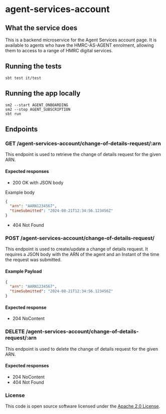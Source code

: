 
# agent-services-account

## What the service does

This is a backend microservice for the Agent Services account page. It is available to agents who have the HMRC-AS-AGENT enrolment,
allowing them to access to a range of HMRC digital services.

## Running the tests

    sbt test it/test

## Running the app locally

    sm2 --start AGENT_ONBOARDING
    sm2 --stop AGENT_SUBSCRIPTION
    sbt run

## Endpoints

### GET /agent-services-account/change-of-details-request/:arn

This endpoint is used to retrieve the change of details request for the given ARN.

#### Expected responses

 - 200 OK with JSON body

Example body
```json
{
  "arn": "AARN1234567",
  "timeSubmitted": "2024-08-21T12:34:56.123456Z"
}
```

 - 404 Not Found

### POST /agent-services-account/change-of-details-request/

This endpoint is used to create/update a change of details request. It requires a JSON body with the ARN of the agent and an Instant of the time the request was submitted.

#### Example Payload

```json
{
  "arn": "AARN1234567",
  "timeSubmitted": "2024-08-21T12:34:56.123456Z"
}
```

#### Expected response

 - 204 NoContent

### DELETE /agent-services-account/change-of-details-request/:arn
This endpoint is used to delete the change of details request for the given ARN.

#### Expected responses

 - 204 NoContent
 - 404 Not Found

### License

This code is open source software licensed under the [Apache 2.0 License]("http://www.apache.org/licenses/LICENSE-2.0.html").
